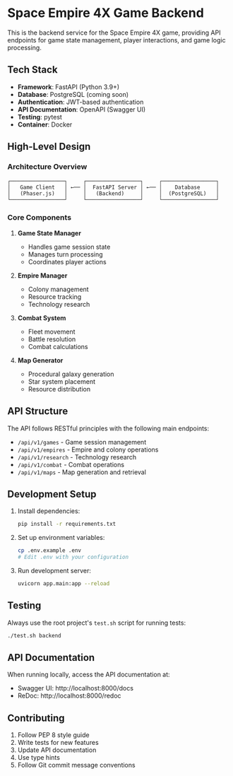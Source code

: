 # Space Empire 4X Game Backend

This is the backend service for the Space Empire 4X game, providing API endpoints for game state management, player interactions, and game logic processing.

## Tech Stack

- **Framework**: FastAPI (Python 3.9+)
- **Database**: PostgreSQL (coming soon)
- **Authentication**: JWT-based authentication
- **API Documentation**: OpenAPI (Swagger UI)
- **Testing**: pytest
- **Container**: Docker

## High-Level Design

### Architecture Overview

```
┌─────────────────┐     ┌─────────────────┐     ┌─────────────────┐
│   Game Client   │ ←── │  FastAPI Server │ ←── │    Database     │
│   (Phaser.js)   │     │   (Backend)     │     │  (PostgreSQL)   │
└─────────────────┘     └─────────────────┘     └─────────────────┘
```

### Core Components

1. **Game State Manager**
   - Handles game session state
   - Manages turn processing
   - Coordinates player actions

2. **Empire Manager**
   - Colony management
   - Resource tracking
   - Technology research

3. **Combat System**
   - Fleet movement
   - Battle resolution
   - Combat calculations

4. **Map Generator**
   - Procedural galaxy generation
   - Star system placement
   - Resource distribution

## API Structure

The API follows RESTful principles with the following main endpoints:

- `/api/v1/games` - Game session management
- `/api/v1/empires` - Empire and colony operations
- `/api/v1/research` - Technology research
- `/api/v1/combat` - Combat operations
- `/api/v1/maps` - Map generation and retrieval

## Development Setup

1. Install dependencies:
   ```bash
   pip install -r requirements.txt
   ```

2. Set up environment variables:
   ```bash
   cp .env.example .env
   # Edit .env with your configuration
   ```

3. Run development server:
   ```bash
   uvicorn app.main:app --reload
   ```

## Testing

Always use the root project's `test.sh` script for running tests:

```bash
./test.sh backend
```

## API Documentation

When running locally, access the API documentation at:
- Swagger UI: http://localhost:8000/docs
- ReDoc: http://localhost:8000/redoc

## Contributing

1. Follow PEP 8 style guide
2. Write tests for new features
3. Update API documentation
4. Use type hints
5. Follow Git commit message conventions 
